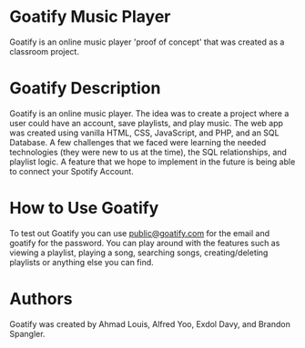 
# Goatify Music Player

Goatify is an online music player 'proof of concept' that was created as a classroom project. 

# Goatify Description

Goatify is an online music player. The idea was to create a project where a user could have an account, save playlists, and play music. The web app was created using vanilla HTML, CSS, JavaScript, and PHP, and an SQL Database. A few challenges that we faced were learning the needed technologies (they were new to us at the time), the SQL relationships, and playlist logic. A feature that we hope to implement in the future is being able to connect your Spotify Account. 

# How to Use Goatify 

To test out Goatify you can use public@goatify.com for the email and goatify for the password. You can play around with the features such as viewing a playlist, playing a song, searching songs, creating/deleting playlists or anything else you can find. 

# Authors

Goatify was created by Ahmad Louis, Alfred Yoo, Exdol Davy, and Brandon Spangler. 

